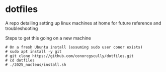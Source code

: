 # dotfiles

A repo detailing setting up linux machines at home for future reference and troubleshooting

Steps to get this going on a new machine
```
# On a fresh Ubuntu install (assuming sudo user conor exists)
# sudo apt install -y git
# git clone https://github.com/conorcgscully/dotfiles.git
# cd dotfiles
# ./2025_nucleus/install.sh 
```
